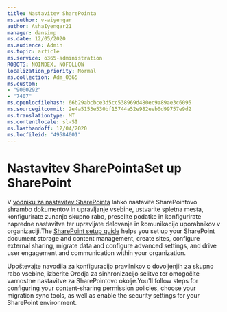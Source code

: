```yaml
---
title: Nastavitev SharePointa
ms.author: v-aiyengar
author: AshaIyengar21
manager: dansimp
ms.date: 12/05/2020
ms.audience: Admin
ms.topic: article
ms.service: o365-administration
ROBOTS: NOINDEX, NOFOLLOW
localization_priority: Normal
ms.collection: Adm_O365
ms.custom:
- "9000292"
- "7407"
ms.openlocfilehash: 66b29abcbce3d5cc538969d480ec9a89ae3c6095
ms.sourcegitcommit: 2e4a5153e530bf15744a52e982eeb0d99757e9d2
ms.translationtype: MT
ms.contentlocale: sl-SI
ms.lasthandoff: 12/04/2020
ms.locfileid: "49584001"
---
```

# <a name="set-up-sharepoint"></a><span data-ttu-id="11364-102">Nastavitev SharePointa</span><span class="sxs-lookup"><span data-stu-id="11364-102">Set up SharePoint</span></span>

<span data-ttu-id="11364-103">V [vodniku za nastavitev SharePointa](https://go.microsoft.com/fwlink/?linkid=2071425) lahko nastavite SharePointovo shrambo dokumentov in upravljanje vsebine, ustvarite spletna mesta, konfigurirate zunanjo skupno rabo, preselite podatke in konfigurirate napredne nastavitve ter upravljate delovanje in komunikacijo uporabnikov v organizaciji.</span><span class="sxs-lookup"><span data-stu-id="11364-103">The [SharePoint setup guide](https://go.microsoft.com/fwlink/?linkid=2071425) helps you set up your SharePoint document storage and content management, create sites, configure external sharing, migrate data and configure advanced settings, and drive user engagement and communication within your organization.</span></span>

<span data-ttu-id="11364-104">Upoštevajte navodila za konfiguracijo pravilnikov o dovoljenjih za skupno rabo vsebine, izberite Orodja za sinhronizacijo selitve ter omogočite varnostne nastavitve za SharePointovo okolje.</span><span class="sxs-lookup"><span data-stu-id="11364-104">You'll follow steps for configuring your content-sharing permission policies, choose your migration sync tools, as well as enable the security settings for your SharePoint environment.</span></span>
